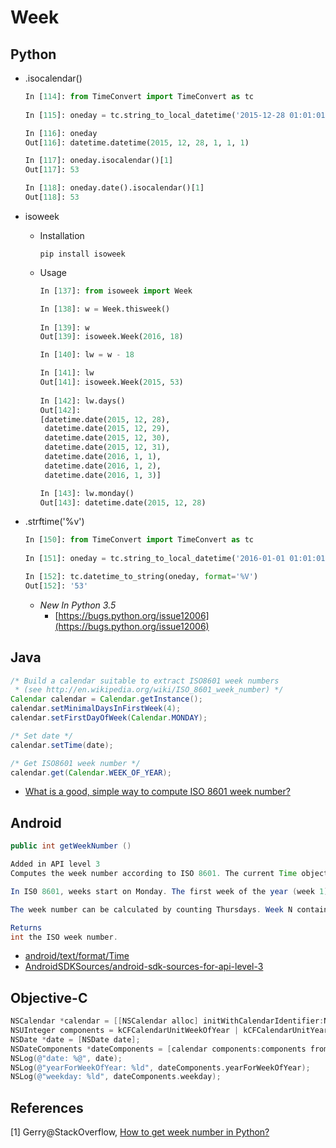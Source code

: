 # Week
## Python

* .isocalendar()

  ```python
  In [114]: from TimeConvert import TimeConvert as tc
      
  In [115]: oneday = tc.string_to_local_datetime('2015-12-28 01:01:01')

  In [116]: oneday
  Out[116]: datetime.datetime(2015, 12, 28, 1, 1, 1)

  In [117]: oneday.isocalendar()[1]
  Out[117]: 53

  In [118]: oneday.date().isocalendar()[1]
  Out[118]: 53
  ```

* isoweek

  * Installation

    ```shell
    pip install isoweek
    ```

  * Usage

    ```python
    In [137]: from isoweek import Week

    In [138]: w = Week.thisweek()
        
    In [139]: w
    Out[139]: isoweek.Week(2016, 18)

    In [140]: lw = w - 18

    In [141]: lw
    Out[141]: isoweek.Week(2015, 53)
        
    In [142]: lw.days()
    Out[142]:
    [datetime.date(2015, 12, 28),
     datetime.date(2015, 12, 29),
     datetime.date(2015, 12, 30),
     datetime.date(2015, 12, 31),
     datetime.date(2016, 1, 1),
     datetime.date(2016, 1, 2),
     datetime.date(2016, 1, 3)]

    In [143]: lw.monday()
    Out[143]: datetime.date(2015, 12, 28)
    ```

* .strftime('%v')

  ```python
  In [150]: from TimeConvert import TimeConvert as tc
      
  In [151]: oneday = tc.string_to_local_datetime('2016-01-01 01:01:01')

  In [152]: tc.datetime_to_string(oneday, format='%V')
  Out[152]: '53'
  ```
  * _New In Python 3.5_
    * [https://bugs.python.org/issue12006](https://bugs.python.org/issue12006)

## Java

```java
/* Build a calendar suitable to extract ISO8601 week numbers
 * (see http://en.wikipedia.org/wiki/ISO_8601_week_number) */
Calendar calendar = Calendar.getInstance();
calendar.setMinimalDaysInFirstWeek(4);
calendar.setFirstDayOfWeek(Calendar.MONDAY);

/* Set date */
calendar.setTime(date);

/* Get ISO8601 week number */
calendar.get(Calendar.WEEK_OF_YEAR);
```

* [What is a good, simple way to compute ISO 8601 week number?](http://stackoverflow.com/questions/147178/what-is-a-good-simple-way-to-compute-iso-8601-week-number)

## Android

```java
public int getWeekNumber ()

Added in API level 3
Computes the week number according to ISO 8601. The current Time object must already be normalized because this method uses the yearDay and weekDay fields.

In IS0 8601, weeks start on Monday. The first week of the year (week 1) is defined by ISO 8601 as the first week with four or more of its days in the starting year. Or equivalently, the week containing January 4. Or equivalently, the week with the year's first Thursday in it.

The week number can be calculated by counting Thursdays. Week N contains the Nth Thursday of the year.

Returns
int	the ISO week number.
```

* [android/text/format/Time](http://developer.android.com/reference/android/text/format/Time.html)
* [AndroidSDKSources/android-sdk-sources-for-api-level-3](https://github.com/AndroidSDKSources/android-sdk-sources-for-api-level-3/blob/caf0e61c078e35b8c65ab1c2994a6dd5541e8b1a/android/text/format/Time.java)

## Objective-C

```objective-c
NSCalendar *calendar = [[NSCalendar alloc] initWithCalendarIdentifier:NSCalendarIdentifierISO8601];
NSUInteger components = kCFCalendarUnitWeekOfYear | kCFCalendarUnitYearForWeekOfYear;
NSDate *date = [NSDate date];
NSDateComponents *dateComponents = [calendar components:components fromDate:date];
NSLog(@"date: %@", date);
NSLog(@"yearForWeekOfYear: %ld", dateComponents.yearForWeekOfYear);
NSLog(@"weekday: %ld", dateComponents.weekday);
```

## References

[1] Gerry@StackOverflow, [How to get week number in Python?](http://stackoverflow.com/questions/2600775/how-to-get-week-number-in-python)